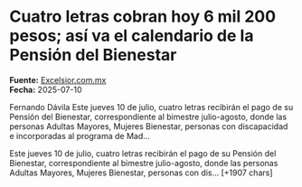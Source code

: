 # Cuatro letras cobran hoy 6 mil 200 pesos; así va el calendario de la Pensión del Bienestar

**Fuente:** [Excelsior.com.mx](https://www.excelsior.com.mx/nacional/cuatro-letras-cobran-hoy-6-mil-200-pesos-asi-va-el-calendario-de-la-pension-del-bienestar)  
**Fecha:** 2025-07-10

Fernando Dávila
Este jueves 10 de julio, cuatro letras recibirán el pago de su Pensión del Bienestar, correspondiente al bimestre julio-agosto, donde las personas Adultas Mayores, Mujeres Bienestar, personas con discapacidad e incorporadas al programa de Mad…

Este jueves 10 de julio, cuatro letras recibirán el pago de su Pensión del Bienestar, correspondiente al bimestre julio-agosto, donde las personas Adultas Mayores, Mujeres Bienestar, personas con dis… [+1907 chars]
